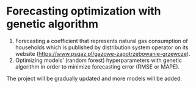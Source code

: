 # Forecasting optimization with genetic algorithm
1. Forecasting a coefficient that represents natural gas consumption of households which is published by distribution system operator on its website (https://www.psgaz.pl/gazowe-zapotrzebowanie-grzewcze).
2. Optimizing models’ (random forest) hyperparameters with genetic algorithm in order to minimize forecasting error (RMSE or MAPE).

The project will be gradually updated and more models will be added.

